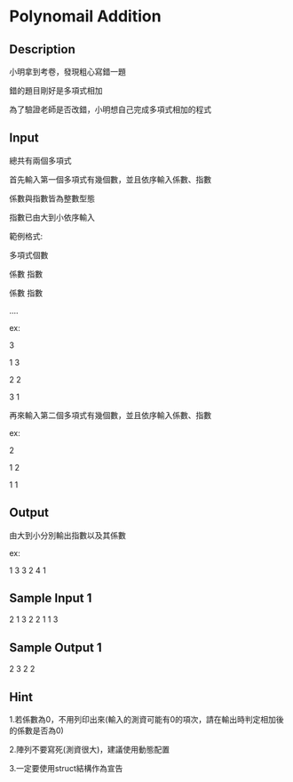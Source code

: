 # Polynomail Addition

## Description

小明拿到考卷，發現粗心寫錯一題

錯的題目剛好是多項式相加

為了驗證老師是否改錯，小明想自己完成多項式相加的程式

## Input

總共有兩個多項式

首先輸入第一個多項式有幾個數，並且依序輸入係數、指數

係數與指數皆為整數型態

指數已由大到小依序輸入

範例格式:

多項式個數

係數 指數

係數 指數

....

ex:

3

1 3

2 2

3 1

再來輸入第二個多項式有幾個數，並且依序輸入係數、指數

ex:

2

1 2

1 1

## Output

由大到小分別輸出指數以及其係數

ex:

1 3 3 2 4 1

## Sample Input 1

2
1 3
2 2
1
1 3

## Sample Output 1

2 3 2 2

## Hint

1.若係數為0，不用列印出來(輸入的測資可能有0的項次，請在輸出時判定相加後的係數是否為0)

2.陣列不要寫死(測資很大)，建議使用動態配置

3.一定要使用struct結構作為宣告
